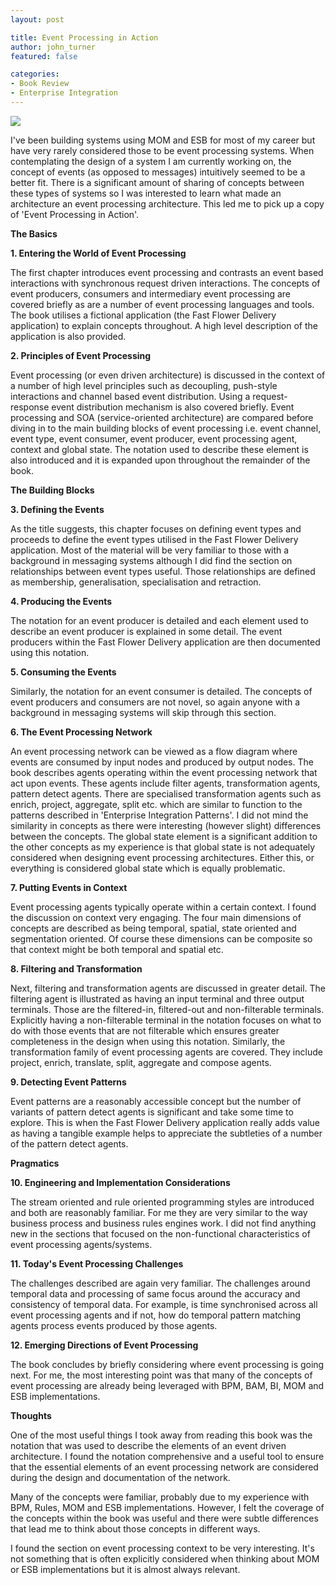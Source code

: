 ```yaml
---
layout: post

title: Event Processing in Action
author: john_turner
featured: false

categories:
- Book Review
- Enterprise Integration
---
```


<img class="alignright size-full wp-image-2543" src="/assets/images/posts/event-processing-in-action/book-cover.jpg"/>

I've been building systems using MOM and ESB for most of my career but have very rarely considered those to be event processing systems.  When contemplating the design of a system I am currently working on, the concept of events (as opposed to messages) intuitively seemed to be a better fit.  There is a significant amount of sharing of concepts between these types of systems so  I was interested to learn what made an architecture an event processing architecture.  This led me to pick up a copy of 'Event Processing in Action'.

**The Basics**

**1. Entering the World of Event Processing**

The first chapter introduces event processing and contrasts an event based interactions with synchronous request driven interactions.  The concepts of event producers, consumers and intermediary event processing are covered briefly as are a number of event processing languages and tools.  The book utilises a fictional application (the Fast Flower Delivery application) to explain concepts throughout.  A high level description of the application is also provided.

**2. Principles of Event Processing**

Event processing (or even driven architecture) is discussed in the context of a number of high level principles such as decoupling, push-style interactions and channel based event distribution.  Using a request-response event distribution mechanism is also covered briefly.  Event processing and SOA (service-oriented architecture) are compared before diving in to the main building blocks of event processing i.e. event channel, event type, event consumer, event producer, event processing agent, context and global state.  The notation used to describe these element is also introduced and it is expanded upon throughout the remainder of the book.

<!-- more -->

**The Building Blocks**

**3. Defining the Events**

As the title suggests, this chapter focuses on defining event types and proceeds to define the event types utilised in the Fast Flower Delivery application.  Most of the material will be very familiar to those with a background in messaging systems although I did find the section on relationships between event types useful.  Those relationships are defined as membership, generalisation, specialisation and retraction.

**4. Producing the Events**

The notation for an event producer is detailed and each element used to describe an event producer is explained in some detail.  The event producers within the Fast Flower Delivery application are then documented using this notation.

**5. Consuming the Events**

Similarly, the notation for an event consumer is detailed.  The concepts of event producers and consumers are not novel, so again anyone with a background in messaging systems will skip through this section.

**6. The Event Processing Network**

An event processing network can be viewed as a flow diagram where events are consumed by input nodes and produced by output nodes.  The book describes agents operating within the event processing network that act upon events.  These agents include filter agents, transformation agents, pattern detect agents.  There are specialised transformation agents such as enrich, project, aggregate, split etc. which are similar to function to the patterns described in 'Enterprise Integration Patterns'.  I did not mind the similarity in concepts as there were interesting (however slight) differences between the concepts.  The  global state element is a significant addition to the other concepts as my experience is that global state is not adequately considered when designing event processing architectures.  Either this, or everything is considered global state which is equally problematic.

**7. Putting Events in Context**

Event processing agents typically operate within a certain context.  I found the discussion on context very engaging.  The four main dimensions of concepts are described as being temporal, spatial, state oriented and segmentation oriented.  Of course these dimensions can be composite so that context might be both temporal and spatial etc.

**8. Filtering and Transformation**

Next, filtering and transformation agents are discussed in greater detail.  The filtering agent is illustrated as having an input terminal and three output terminals.  Those are the filtered-in, filtered-out and non-filterable terminals.  Explicitly having a non-filterable terminal in the notation focuses on what to do with those events that are not filterable which ensures greater completeness in the design when using this notation.  Similarly, the transformation family of event processing agents are covered.  They include project, enrich, translate, split, aggregate and compose agents.

**9. Detecting Event Patterns**

Event patterns are a reasonably accessible concept but the number of variants of pattern detect agents is significant and take some time to explore.  This is when the Fast Flower Delivery application really adds value as having a tangible example helps to appreciate the subtleties of a number of the pattern detect agents.

**Pragmatics**

**10. Engineering and Implementation Considerations**

The stream oriented and rule oriented programming styles are introduced and both are reasonably familiar.  For me they are very similar to the way business process and business rules engines work.  I did not find anything new in the sections that focused on the non-functional characteristics of event processing agents/systems.

**11. Today's Event Processing Challenges**

The challenges described are again very familiar.  The challenges around temporal data and processing of same focus around the accuracy and consistency of temporal data.  For example, is time synchronised across all event processing agents and if not, how do temporal pattern matching agents process events produced by those agents.

**12. Emerging Directions of Event Processing**

The book concludes by briefly considering where event processing is going next.  For me, the most interesting point was that many of the concepts of event processing are already being leveraged with BPM, BAM, BI, MOM and ESB implementations.

**Thoughts**

One of the most useful things I took away from reading this book was the notation that was used to describe the elements of an event driven architecture.  I found the notation comprehensive and a useful tool to ensure that the essential elements of an event processing network are considered during the design and documentation of the network.

Many of the concepts were familiar, probably due to my experience with BPM, Rules, MOM and ESB implementations.  However, I felt the coverage of the concepts within the book was useful and there were subtle differences that lead me to think about those concepts in different ways.

I found the section on event processing context to be very interesting.  It's not something that is often explicitly considered when thinking about MOM or ESB implementations but it is almost always relevant.
